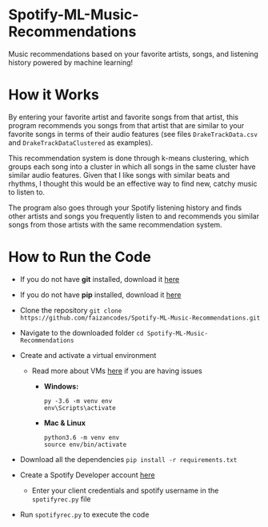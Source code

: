 # Spotify-ML-Music-Recommendations
Music recommendations based on your favorite artists, songs, and listening history powered by machine learning!

# How it Works 
By entering your favorite artist and favorite songs from that artist, this program recommends you songs from that artist that are similar to your favorite songs in terms of their audio features (see files `DrakeTrackData.csv` and `DrakeTrackDataClustered` as examples). 

This recommendation system is done through k-means clustering, which groups each song into a cluster in which all songs in the same cluster have similar audio features. Given that I like songs with similar beats and rhythms, I thought this would be an effective way to find new, catchy music to listen to. 

The program also goes through your Spotify listening history and finds other artists and songs you frequently listen to and recommends you similar songs from those artists with the same recommendation system. 

# How to Run the Code

  - If you do not have **git** installed, download it [here](https://git-scm.com/downloads)
  - If you do not have **pip** installed, download it [here](https://pip.pypa.io/en/stable/installing/)
  
  - Clone the repository `git clone https://github.com/faizancodes/Spotify-ML-Music-Recommendations.git`
  
  - Navigate to the downloaded folder `cd Spotify-ML-Music-Recommendations`
  
  - Create and activate a virtual environment
    - Read more about VMs [here](https://packaging.python.org/guides/installing-using-pip-and-virtual-environments/) if you are having issues 
      
      - **Windows:**
        ```
        py -3.6 -m venv env
        env\Scripts\activate
        ```
      - **Mac & Linux**
        ```
        python3.6 -m venv env
        source env/bin/activate
        ```   
  
  - Download all the dependencies `pip install -r requirements.txt` 
  
  - Create a Spotify Developer account [here](https://developer.spotify.com/dashboard/login)
      - Enter your client credentials and spotify username in the `spotifyrec.py` file
      
  - Run `spotifyrec.py` to execute the code
